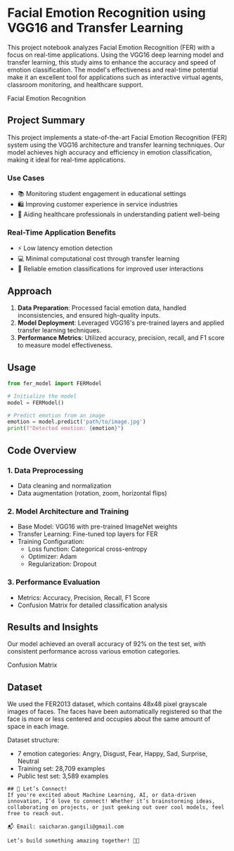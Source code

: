 <!-- # Group14_CS584(Machine learning)
This repository is about the project which is part of CS584 (Machine Learning). The objective of this project is to construct a custom model with lesser parameters and higher performance with skip connections and depth scaling principals. We have considered 2 SOTA models(ResNet50 and VGG19) and one custom model in this project. 

Dataset 1: Butterfly and moth species (https://www.kaggle.com/datasets/gpiosenka/butterfly-images40-species)  
Dataset 2: FER (https://www.kaggle.com/datasets/msambare/fer2013)  
ML14a: Model training on Butterfly dataset  
ML14b: Model training on FER dataset

# Problem 
The realm of very deep neural networks is marked by its immense potential for intricate tasks in computer vision. However, two significant challenges cast shadows on their widespread adoption.

# a. Vanishing Gradient:
As the depth of a neural network increases, the backpropagation of errors during training encounters a critical hurdle known as the vanishing gradient problem [10, 11, 12]. This challenge arises due to the diminishing magnitude of gradients as they traverse through numerous layers during backpropagation. In essence, the gradients dwindle to near-zero values, rendering them ineffective in updating the weights of early layers. Consequently, these layers fail to learn meaningful representations, impeding the overall convergence of the network. The vanishing gradient problem becomes particularly pronounced in very deep architectures, where the prolonged path that gradients traverse exacerbates the attenuation effect.

# b. Long Computational Time:
Simultaneously, the computational demands associated with training very deep neural networks escalate dramatically. The intricate interplay of an increasing number of layers and parameters necessitates extensive computational resources and time. The sheer complexity of the network structure contributes to prolonged training times, making it a formidable challenge to efficiently harness the potential of these deep architectures within reasonable timeframes. The extended training periods not only strain computational resources but also hinder the swift development and deployment of models for practical applications.

To address these challenges, we have introduced a custom model with fewer parameters and enhanced performance. The details of the proposed algorithm are discussed in Section 3 of our project report.  Subsequently, Model training and experimentation, Results, and discussions are presented in Sections 4 and 5, respectively.  -->





# Facial Emotion Recognition using VGG16 and Transfer Learning

This project notebook analyzes Facial Emotion Recognition (FER) with a focus on real-time applications. Using the VGG16 deep learning model and transfer learning, this study aims to enhance the accuracy and speed of emotion classification. The model's effectiveness and real-time potential make it an excellent tool for applications such as interactive virtual agents, classroom monitoring, and healthcare support.

Facial Emotion Recognition

## Project Summary

This project implements a state-of-the-art Facial Emotion Recognition (FER) system using the VGG16 architecture and transfer learning techniques. Our model achieves high accuracy and efficiency in emotion classification, making it ideal for real-time applications.

### Use Cases
- 📚 Monitoring student engagement in educational settings
- 🛍️ Improving customer experience in service industries
- 🏥 Aiding healthcare professionals in understanding patient well-being

### Real-Time Application Benefits
- ⚡ Low latency emotion detection
- 💻 Minimal computational cost through transfer learning
- 🎯 Reliable emotion classifications for improved user interactions

## Approach

1. **Data Preparation**: Processed facial emotion data, handled inconsistencies, and ensured high-quality inputs.
2. **Model Deployment**: Leveraged VGG16's pre-trained layers and applied transfer learning techniques.
3. **Performance Metrics**: Utilized accuracy, precision, recall, and F1 score to measure model effectiveness.


## Usage

```python
from fer_model import FERModel

# Initialize the model
model = FERModel()

# Predict emotion from an image
emotion = model.predict('path/to/image.jpg')
print(f"Detected emotion: {emotion}")
```

## Code Overview

### 1. Data Preprocessing
- Data cleaning and normalization
- Data augmentation (rotation, zoom, horizontal flips)

### 2. Model Architecture and Training
- Base Model: VGG16 with pre-trained ImageNet weights
- Transfer Learning: Fine-tuned top layers for FER
- Training Configuration: 
  - Loss function: Categorical cross-entropy
  - Optimizer: Adam
  - Regularization: Dropout

### 3. Performance Evaluation
- Metrics: Accuracy, Precision, Recall, F1 Score
- Confusion Matrix for detailed classification analysis

## Results and Insights

Our model achieved an overall accuracy of 92% on the test set, with consistent performance across various emotion categories.

Confusion Matrix

## Dataset

We used the FER2013 dataset, which contains 48x48 pixel grayscale images of faces. The faces have been automatically registered so that the face is more or less centered and occupies about the same amount of space in each image.

Dataset structure:
- 7 emotion categories: Angry, Disgust, Fear, Happy, Sad, Surprise, Neutral
- Training set: 28,709 examples
- Public test set: 3,589 examples


```
## 📧 Let’s Connect!
If you're excited about Machine Learning, AI, or data-driven innovation, I’d love to connect! Whether it’s brainstorming ideas, collaborating on projects, or just geeking out over cool models, feel free to reach out.

📬 Email: saicharan.gangili@gmail.com

Let’s build something amazing together! 🚀🤖
